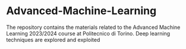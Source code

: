 # Advanced-Machine-Learning
The repository contains the materials related to the Advanced Machine Learning 2023/2024 course at Politecnico di Torino. Deep learning techniques are explored and exploited 
